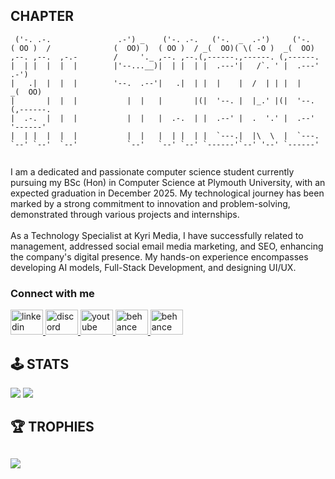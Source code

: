 ## CHAPTER

```
 ('-. .-.               .-') _    ('-. .-.   ('-.  _  .-')     ('-.                  
( OO )  /              (  OO) )  ( OO )  / _(  OO)( \( -O )  _(  OO)                
,--. ,--.  ,-.-        /     '._ ,--. ,--.(,------.,------. (,------.               
|  | |  |  |  |        |'--...__)|  | |  | |  .---'|   /`. ' |  .---'           .-')     
|   .|  |  |  |        '--.  .--'|   .|  | |  |    |  /  | | |  |             _(  OO)  
|       |  |  |           |  |   |       |(|  '--. |  |_.' |(|  '--.         (,------. 
|  .-.  |  |  |           |  |   |  .-.  | |  .--' |  .  '.' |  .--'          '------'
|  | |  |  |  |           |  |   |  | |  | |  `---.|  |\  \  |  `---.                 
`--' `--'  `--'           `--'   `--' `--' `------'`--' '--' `------'               
                                                    
```

<p>I am a dedicated and passionate computer science student currently pursuing my BSc (Hon) in Computer Science at Plymouth University, with an expected graduation in December 2025. My technological journey has been marked by a strong commitment to innovation and problem-solving, demonstrated through various projects and internships.</br></br> As a Technology Specialist at Kyri Media, I have successfully related to management, addressed social email media marketing, and SEO, enhancing the company's digital presence. My hands-on experience encompasses developing AI models, Full-Stack Development, and designing UI/UX. </p>

### Connect with me
<div align="left">
  <a href="https://www.linkedin.com/in/isharaimagines" target="blank">
   <img src="https://raw.githubusercontent.com/maurodesouza/profile-readme-generator/master/src/assets/icons/social/linkedin/default.svg" width="52" height="40" alt="linkedin logo"  />
  </a>
 <a href="https://discord.gg/CfeckfzSGA" target="blank">
  <img src="https://raw.githubusercontent.com/maurodesouza/profile-readme-generator/master/src/assets/icons/social/discord/default.svg" width="52" height="40" alt="discord logo"  />
 </a>
 <a href="https://youtube.com/@isharadevelop" target="blank">
  <img src="https://raw.githubusercontent.com/maurodesouza/profile-readme-generator/master/src/assets/icons/social/youtube/default.svg" width="52" height="40" alt="youtube logo"  />
 </a>
 <a href="https://discord.gg/uyigioh" target="blank">
  <img src="https://raw.githubusercontent.com/maurodesouza/profile-readme-generator/master/src/assets/icons/social/behance/default.svg" width="52" height="40" alt="behance logo"  />
 </a>
  <a href="https://wa.me/message/B6VWOLULZIJEP1" target="blank">
  <img src="https://www.svgrepo.com/show/303150/whatsapp-symbol-logo.svg" width="52" height="40" alt="behance logo"  />
 </a>
 </div>

## 🕹️ STATS

![](https://nirzak-streak-stats.vercel.app/?user=isharaimagines&theme=merko&hide_border=true)
![](https://github-readme-stats.vercel.app/api/top-langs/?username=isharaimagines&theme=holi&hide_border=true&include_all_commits=true&count_private=true&layout=compact)

## 🏆 TROPHIES

## ![](https://github-profile-trophy.vercel.app/?username=isharaimagines&theme=tokyonight&no-frame=true&no-bg=false&margin-w=4&title=Experience,Followers,MultiLanguages)


